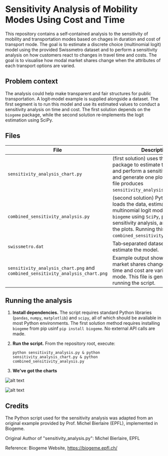 Sensitivity Analysis of Mobility Modes Using Cost and Time
=================================

This repository contains a self‑contained analysis to the sensitivity of mobility and transportation modes based on chages in duration and cost of transport mode.  The goal is to estimate a discrete choice (multinomial logit) model using the provided Swissmetro dataset and to perform a sensitivity analysis on how customers react to changes in travel time and costs.  The goal is to visualise how modal market shares change when the attributes of each transport options are varied.

## Problem context

The analysis could help make transparent and 
fair structures for public transportation. A
logit‑model example is supplied alongside a dataset.  The first segment is to
run this model and use its estimated values to conduct a sensitivity
analysis on time and cost.  The first solution depends on the `biogeme` package, while the second solution re‑implements the logit estimation using SciPy.

## Files

| File | Description |
|------|-------------|
|`sensitivity_analysis_chart.py`|(first solution) uses the `biogeme` package to estimate the logit model and perform a sensitivity analysis and generate one plot. Running this file produces `sensitivity_analysis_chart.png`.|
| `combined_sensitivity_analysis.py` | (second solution) Python script that loads the data, estimates the multinomial logit model without `biogeme` using `SciPy`, performs the sensitivity analysis, and generates the plots.  Running this file produces `combined_sensitivity_analysis.png`. |
| `swissmetro.dat` | Tab‑separated dataset used to estimate the model. |
| `sensitivity_analysis_chart.png` and `combined_sensitivity_analysis_chart.png` | Example output showing how market shares change when travel time and cost are varied for each mode.  This file is generated by running the script. |

## Running the analysis

1. **Install dependencies.**  The script requires standard Python
   libraries (`pandas`, `numpy`, `matplotlib`) and `scipy`, all of which
   should be available in most Python environments. The first solution method requires installing `biogeme` from pip usinf `pip install biogeme`. No external API calls
   are made.

2. **Run the script.**  From the repository root, execute:

   ```
   python sensitivity_analysis.py & python sensitivity_analysis_chart.py & python combined_sensitivity_analysis.py

3. **We've got the charts**

![alt text](https://github.com/IslamFadl/swissmetro-sensitivity-analysis/blob/main/combined_sensitivity_analysis_chart.png "Combined sensitivity chart")

![alt text](https://github.com/IslamFadl/swissmetro-sensitivity-analysis/blob/main/sensitivity_analysis_chart.png "Sensitivity chart")




## Credits
The Python script used for the sensitivity analysis was adapted from an original example provided by Prof. Michel Bierlaire (EPFL), implemented in Biogeme.

Original Author of "sensitivity_analysis.py": Michel Bierlaire, EPFL

Reference: Biogeme Website, https://biogeme.epfl.ch/
